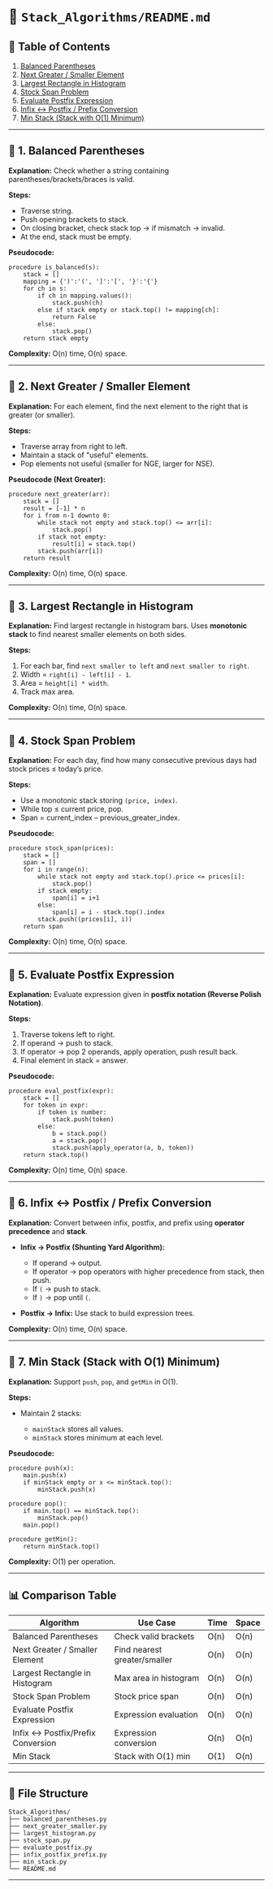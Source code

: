 # 📂 `Stack_Algorithms/README.md`

## 📑 Table of Contents

1. [Balanced Parentheses](#1-balanced-parentheses)
2. [Next Greater / Smaller Element](#2-next-greater--smaller-element)
3. [Largest Rectangle in Histogram](#3-largest-rectangle-in-histogram)
4. [Stock Span Problem](#4-stock-span-problem)
5. [Evaluate Postfix Expression](#5-evaluate-postfix-expression)
6. [Infix ↔ Postfix / Prefix Conversion](#6-infix--postfix--prefix-conversion)
7. [Min Stack (Stack with O(1) Minimum)](#7-min-stack-stack-with-o1-minimum)

---

## 🔹 1. Balanced Parentheses

**Explanation:**
Check whether a string containing parentheses/brackets/braces is valid.

**Steps:**

* Traverse string.
* Push opening brackets to stack.
* On closing bracket, check stack top → if mismatch → invalid.
* At the end, stack must be empty.

**Pseudocode:**

```
procedure is_balanced(s):
    stack = []
    mapping = {')':'(', ']':'[', '}':'{'}
    for ch in s:
        if ch in mapping.values():
            stack.push(ch)
        else if stack empty or stack.top() != mapping[ch]:
            return False
        else:
            stack.pop()
    return stack empty
```

**Complexity:** O(n) time, O(n) space.

---

## 🔹 2. Next Greater / Smaller Element

**Explanation:**
For each element, find the next element to the right that is greater (or smaller).

**Steps:**

* Traverse array from right to left.
* Maintain a stack of "useful" elements.
* Pop elements not useful (smaller for NGE, larger for NSE).

**Pseudocode (Next Greater):**

```
procedure next_greater(arr):
    stack = []
    result = [-1] * n
    for i from n-1 downto 0:
        while stack not empty and stack.top() <= arr[i]:
            stack.pop()
        if stack not empty:
            result[i] = stack.top()
        stack.push(arr[i])
    return result
```

**Complexity:** O(n) time, O(n) space.

---

## 🔹 3. Largest Rectangle in Histogram

**Explanation:**
Find largest rectangle in histogram bars.
Uses **monotonic stack** to find nearest smaller elements on both sides.

**Steps:**

1. For each bar, find `next smaller to left` and `next smaller to right`.
2. Width = `right[i] - left[i] - 1`.
3. Area = `height[i] * width`.
4. Track max area.

**Complexity:** O(n) time, O(n) space.

---

## 🔹 4. Stock Span Problem

**Explanation:**
For each day, find how many consecutive previous days had stock prices ≤ today’s price.

**Steps:**

* Use a monotonic stack storing `(price, index)`.
* While top ≤ current price, pop.
* Span = current\_index – previous\_greater\_index.

**Pseudocode:**

```
procedure stock_span(prices):
    stack = []
    span = []
    for i in range(n):
        while stack not empty and stack.top().price <= prices[i]:
            stack.pop()
        if stack empty:
            span[i] = i+1
        else:
            span[i] = i - stack.top().index
        stack.push((prices[i], i))
    return span
```

**Complexity:** O(n) time, O(n) space.

---

## 🔹 5. Evaluate Postfix Expression

**Explanation:**
Evaluate expression given in **postfix notation (Reverse Polish Notation)**.

**Steps:**

1. Traverse tokens left to right.
2. If operand → push to stack.
3. If operator → pop 2 operands, apply operation, push result back.
4. Final element in stack = answer.

**Pseudocode:**

```
procedure eval_postfix(expr):
    stack = []
    for token in expr:
        if token is number:
            stack.push(token)
        else:
            b = stack.pop()
            a = stack.pop()
            stack.push(apply_operator(a, b, token))
    return stack.top()
```

**Complexity:** O(n) time, O(n) space.

---

## 🔹 6. Infix ↔ Postfix / Prefix Conversion

**Explanation:**
Convert between infix, postfix, and prefix using **operator precedence** and **stack**.

* **Infix → Postfix (Shunting Yard Algorithm):**

  * If operand → output.
  * If operator → pop operators with higher precedence from stack, then push.
  * If `(` → push to stack.
  * If `)` → pop until `(`.

* **Postfix → Infix:** Use stack to build expression trees.

**Complexity:** O(n) time, O(n) space.

---

## 🔹 7. Min Stack (Stack with O(1) Minimum)

**Explanation:**
Support `push`, `pop`, and `getMin` in O(1).

**Steps:**

* Maintain 2 stacks:

  * `mainStack` stores all values.
  * `minStack` stores minimum at each level.

**Pseudocode:**

```
procedure push(x):
    main.push(x)
    if minStack empty or x <= minStack.top():
        minStack.push(x)

procedure pop():
    if main.top() == minStack.top():
        minStack.pop()
    main.pop()

procedure getMin():
    return minStack.top()
```

**Complexity:** O(1) per operation.

---

## 📊 Comparison Table

| Algorithm                         | Use Case                     | Time | Space |
| --------------------------------- | ---------------------------- | ---- | ----- |
| Balanced Parentheses              | Check valid brackets         | O(n) | O(n)  |
| Next Greater / Smaller Element    | Find nearest greater/smaller | O(n) | O(n)  |
| Largest Rectangle in Histogram    | Max area in histogram        | O(n) | O(n)  |
| Stock Span Problem                | Stock price span             | O(n) | O(n)  |
| Evaluate Postfix Expression       | Expression evaluation        | O(n) | O(n)  |
| Infix ↔ Postfix/Prefix Conversion | Expression conversion        | O(n) | O(n)  |
| Min Stack                         | Stack with O(1) min          | O(1) | O(n)  |

---

## 📂 File Structure

```
Stack_Algorithms/
├── balanced_parentheses.py
├── next_greater_smaller.py
├── largest_histogram.py
├── stock_span.py
├── evaluate_postfix.py
├── infix_postfix_prefix.py
├── min_stack.py
└── README.md
```

---
